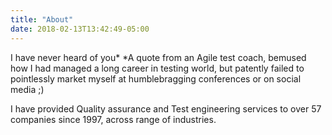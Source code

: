 ```yaml
---
title: "About"
date: 2018-02-13T13:42:49-05:00
---
```


 I have never heard of you*
*A quote from an Agile test coach, bemused how I had managed a long career in testing world, but patently failed to pointlessly market myself at humblebragging conferences or on social media ;)

I have provided Quality assurance and Test engineering services to over 57 companies since 1997, across range of industries.

